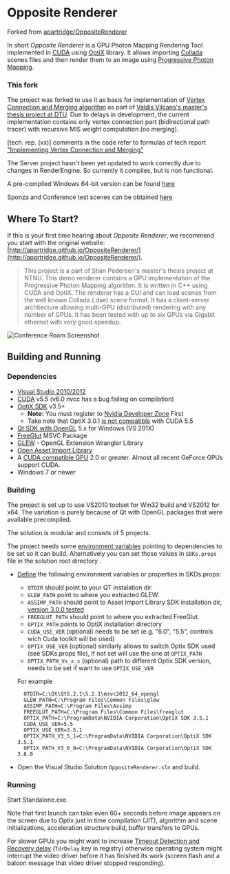 # Opposite Renderer
Forked from [apartridge/OppositeRenderer](https://github.com/apartridge/OppositeRenderer)

In short *Opposite Renderer* is a GPU Photon Mapping Rendering Tool implemented in [CUDA](https://wikipedia.org/wiki/CUDA) using [OptiX](https://en.wikipedia.org/wiki/OptiX) library. It allows importing [Collada](https://en.wikipedia.org/wiki/Collada) scenes files and then render them to an image using [Progressive Photon Mapping](http://www.cgg.unibe.ch/publications/2011/progressive-photon-mapping-a-probabilistic-approach).

### This fork
The project was forked to use it as basis for implementation of [Vertex Connection and Merging algorithm](http://cgg.mff.cuni.cz/~jaroslav/papers/2012-vcm/) as part of [Valdis Vilcans's master's thesis project at DTU](https://www.dropbox.com/s/ex9b7iso7lu4d96/Thesis.pdf?dl=0). Due to delays in development, the current implementation contains only vertex connection part (bidirectional path tracer) with recursive MIS weight computation (no merging).

[tech. rep. (xx)] comments in the code refer to formulas of tech report ["Implementing Vertex Connection and Merging"](http://iliyan.com/publications/ImplementingVCM/ImplementingVCM_TechRep2012_rev2.pdf)

The Server project hasn't been yet updated to work correctly due to changes in RenderEngine. So currently it compiles, but is non functional.

A pre-compiled Windows 64-bit version can be found [here](https://dl.dropboxusercontent.com/u/3170426/Thesis/Release_x64.zip)

Sponza and Conference test scenes can be obtained [here](http://www.dropbox.com/sh/ha3evkuy5qryz99/AADL-nc1QKgGL7KUVFztMznKa/Thesis/scenes)

## Where To Start?
If this is your first time hearing about *Opposite Renderer*, we recommend you start with the original website: [http://apartridge.github.io/OppositeRenderer/](http://apartridge.github.io/OppositeRenderer/).


> This project is a part of Stian Pedersen's master's thesis project at NTNU. This demo renderer contains a GPU implementation of the Progressive Photon Mapping algorithm. It is written in C++ using CUDA and OptiX. The renderer has a GUI and can load scenes from the well known Collada (.dae) scene format. It has a client-server architecture allowing multi-GPU (distributed) rendering with any number of GPUs. It has been tested with up to six GPUs via Gigabit ethernet with very good speedup. 

![Conference Room Screenshot](http://apartridge.github.io/OppositeRenderer/images/thumbs/oppositeRendererScreenshot.png)


## Building and Running

### Dependencies

- [Visual Studio 2010/2012](http://www.visualstudio.com/)
- [CUDA](https://developer.nvidia.com/cuda-downloads) v5.5 (v6.0 nvcc has a bug failing on compilation) 
- [OptiX SDK](https://developer.nvidia.com/optix-download) v3.5+
   - **Note:** You must register to [Nvidia Developer Zone](https://developer.nvidia.com/user/register) First
   - Take note that OptiX 3.0.1 [is not compatible](http://developer.download.nvidia.com/assets/tools/files/optix/3.0.1/NVIDIA-OptiX-SDK-3.0.1-OptiX_Release_Notes.pdf) with CUDA 5.5 
- [Qt SDK with OpenGL](http://qt-project.org/downloads) 5.x for Windows (VS 201X)
- [FreeGlut](http://www.transmissionzero.co.uk/software/freeglut-devel/) MSVC Package
- [GLEW](http://sourceforge.net/projects/glew/files/) - OpenGL Extension Wrangler Library  
- [Open Asset Import Library](http://sourceforge.net/projects/assimp/files/)
- A [CUDA compatible GPU](https://developer.nvidia.com/cuda-gpus) 2.0 or greater. Almost all recent GeForce GPUs support CUDA.
- Windows 7 or newer

### Building

The project is set up to use VS2010 toolset for Win32 build and VS2012 for x64. The variation is purely because of Qt with OpenGL packages that were available precompiled. 

The solution is modular and consists of 5 projects. 

The project needs some [environment variables](http://environmentvariables.org/Main_Page#Environment_variables) pointing to dependencies to be set so it can build. Alternatively you can set those values in `SDKs.props` file in the solution root directory .
 
* [Define](http://environmentvariables.org/Getting_and_setting_environment_variables) the following environment variables or properties in SKDs.props:

	- `QTDIR` should point to your QT instalation dir.
	- `GLEW_PATH` point to where you extracted GLEW.
	- `ASSIMP_PATH` should point to Asset Import Library SDK installation dir, [version 3.0.0 tested](http://sourceforge.net/projects/assimp/files/assimp-3.0/)
	- `FREEGLUT_PATH` should point to where you extracted FreeGlut.
	- `OPTIX_PATH` points to OptiX installation directory
	- `CUDA_USE_VER` (optional) needs to be set (e.g. "6.0", "5.5", controls wich Cuda toolkit will be used)
	- `OPTIX_USE_VER` (optional) similarly allows to switch Optix SDK used (see SDKs.props file), if not set will use the one at `OPTIX_PATH`
	- `OPTIX_PATH_Vx_x_x` (optional) path to different Optix SDK version, needs to be set if want to use `OPTIX_USE_VER`
	
	For example
	
	    QTDIR=C:\Qt\Qt5.2.1\5.2.1\msvc2012_64_opengl
	    GLEW_PATH=C:\Program Files\Common Files\glew
	    ASSIMP_PATH=C:\Program Files\Assimp
	    FREEGLUT_PATH=C:\Program Files\Common Files\freeglut
	    OPTIX_PATH=C:\ProgramData\NVIDIA Corporation\OptiX SDK 3.5.1
	    CUDA_USE_VER=5.5
	    OPTIX_USE_VER=3.5.1
	    OPTIX_PATH_V3_5_1=C:\ProgramData\NVIDIA Corporation\OptiX SDK 3.5.1
	    OPTIX_PATH_V3_6_0=C:\ProgramData\NVIDIA Corporation\OptiX SDK 3.6.0

* Open the Visual Studio Solution `OppositeRenderer.sln` and build.

### Running
Start Standalone.exe.

Note that first launch can take even 60+ seconds before image appears on the screen due to Optix just in time compilation (JIT), algorithm and scene initializations, acceleration structure build, buffer transfers to GPUs.

For slower GPUs you might want to increase [Timeout Detection and Recovery delay](http://msdn.microsoft.com/en-us/library/windows/hardware/ff569918.aspx) (`TdrDelay` key in registry) otherwise operating system might interrupt the video driver before it has finished its work (screen flash and a baloon message that video driver stopped responding).